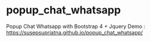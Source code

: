 # popup_chat_whatsapp
Popup Chat Whatsapp with Bootstrap 4 + Jquery
Demo : https://susepsupriatna.github.io/popup_chat_whatsapp/
